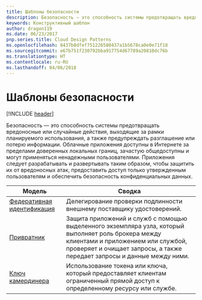 ```yaml
---
title: Шаблоны безопасности
description: Безопасность — это способность системы предотвращать вредоносные или случайные действия, выходящие за рамки планируемого использования, а также предупреждать разглашение или потерю информации. Облачные приложения доступны в Интернете за пределами доверенных локальных границ, зачастую общедоступны и могут применяться ненадежными пользователями. Приложения следует разрабатывать и развертывать таким образом, чтобы защитить их от вредоносных атак, предоставить доступ только утвержденным пользователям и обеспечить безопасность конфиденциальных данных.
keywords: Конструктивный шаблон
author: dragon119
ms.date: 06/23/2017
pnp.series.title: Cloud Design Patterns
ms.openlocfilehash: 8437b8dfef751226580437a1b5678ca0e0e71f18
ms.sourcegitcommit: e67b751f230792bba917754d67789a20810dc76b
ms.translationtype: HT
ms.contentlocale: ru-RU
ms.lasthandoff: 04/06/2018
---
```

# <a name="security-patterns"></a>Шаблоны безопасности

[!INCLUDE [header](../../_includes/header.md)]

Безопасность — это способность системы предотвращать вредоносные или случайные действия, выходящие за рамки планируемого использования, а также предупреждать разглашение или потерю информации. Облачные приложения доступны в Интернете за пределами доверенных локальных границ, зачастую общедоступны и могут применяться ненадежными пользователями. Приложения следует разрабатывать и развертывать таким образом, чтобы защитить их от вредоносных атак, предоставить доступ только утвержденным пользователям и обеспечить безопасность конфиденциальных данных.


|                    Модель                     |                                                                                                         Сводка                                                                                                         |
|------------------------------------------------|-------------------------------------------------------------------------------------------------------------------------------------------------------------------------------------------------------------------------|
| [Федеративная идентификация](../federated-identity.md) |                                                                                Делегирование проверки подлинности внешнему поставщику удостоверений.                                                                                |
|         [Привратник](../gatekeeper.md)         | Защита приложений и служб с помощью выделенного экземпляра узла, который выполняет роль брокера между клиентами и приложением или службой, проверяет и очищает запросы, а также передает запросы и данные между ними. |
|          [Ключ камердинера](../valet-key.md)          |                                                        Использование токена или ключа, который предоставляет клиентам ограниченный прямой доступ к определенному ресурсу или службе.                                                        |

